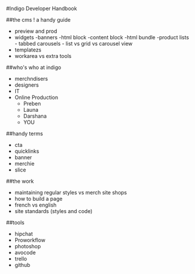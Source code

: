 #Indigo Developer Handbook

##the cms ! a handy guide
- preview and prod
- widgets
	-banners
	-html block
	-content block
	-html bundle
	-product lists
		- tabbed carousels
		- list vs grid vs carousel view
- templatezs
- workarea vs extra tools

##who's who at indigo
- merchndisers
- designers
- IT
- Online Production
	- Preben
	- Launa
	- Darshana
	- YOU

##handy terms
- cta
- quicklinks
- banner
- merchie
- slice

##the work
- maintaining regular styles vs merch site shops
- how to build a page
- french vs english
- site standards (styles and code)

##tools
- hipchat
- Proworkflow
- photoshop
- avocode
- trello
- github